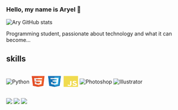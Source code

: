 ### Hello, my name is Aryel 👋

![Ary GitHub stats](https://github-readme-stats.vercel.app/api?username=AryCSO&show_icons=true&theme=tokyonight&count_private=true)

Programming student, passionate about technology and what it can become...

## skills

<div style="display: inline_block"><br>
  <img align="center" alt="Python" height="30" width="30" src="https://cdn.jsdelivr.net/gh/devicons/devicon@latest/icons/python/python-original.svg">
  <img align="center" alt="HTML" height="30" width="40" src="https://raw.githubusercontent.com/devicons/devicon/master/icons/html5/html5-original.svg">
  <img align="center" alt="CSS" height="30" width="40" src="https://raw.githubusercontent.com/devicons/devicon/master/icons/css3/css3-original.svg">
  <img align="center" alt="Js" height="30" width="40" src="https://raw.githubusercontent.com/devicons/devicon/master/icons/javascript/javascript-plain.svg">
  <img align="center" alt="Photoshop" height="30" width="30" src="https://cdn.jsdelivr.net/gh/devicons/devicon@latest/icons/photoshop/photoshop-original.svg">
  <img align="center" alt="Illustrator" height="30" width="30" src="https://cdn.jsdelivr.net/gh/devicons/devicon@latest/icons/illustrator/illustrator-plain.svg">
</div>

##

<div> 
  <a href = "https://wa.me/+5562981795414"><img src="https://img.shields.io/badge/WhatsApp-25D366?style=for-the-badge&logo=whatsapp&logoColor=white"  rel="external" target="_blank"></a>
  <a href = "mailto:arycarvalho1969@gmail.com"><img src="https://img.shields.io/badge/Gmail-D14836?style=for-the-badge&logo=gmail&logoColor=white"  rel="external" target="_blank"></a>
  <a href="https://br.linkedin.com/in/aryel-s-oliveira-298169271" target="_blank"><img src="https://img.shields.io/badge/-LinkedIn-%230077B5?style=for-the-badge&logo=linkedin&logoColor=white"  rel="external" target="_blank"></a> 
</div>



